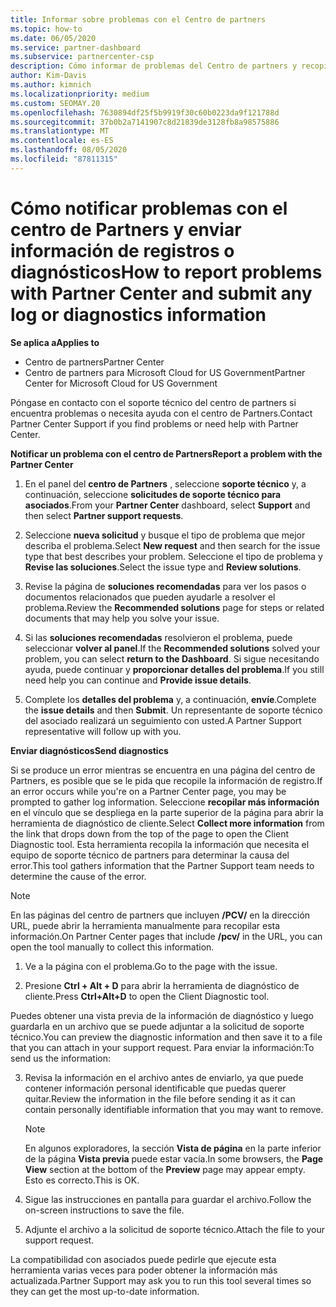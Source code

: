 ```yaml
---
title: Informar sobre problemas con el Centro de partners
ms.topic: how-to
ms.date: 06/05/2020
ms.service: partner-dashboard
ms.subservice: partnercenter-csp
description: Cómo informar de problemas del Centro de partners y recopilar información de diagnóstico para nuestro equipo de soporte técnico.
author: Kim-Davis
ms.author: kimnich
ms.localizationpriority: medium
ms.custom: SEOMAY.20
ms.openlocfilehash: 7630894df25f5b9919f30c60b0223da9f121788d
ms.sourcegitcommit: 37b0b2a7141907c8d21839de3128fb8a98575886
ms.translationtype: MT
ms.contentlocale: es-ES
ms.lasthandoff: 08/05/2020
ms.locfileid: "87811315"
---
```

# <a name="how-to-report-problems-with-partner-center-and-submit-any-log-or-diagnostics-information"></a><span data-ttu-id="d6bc0-103">Cómo notificar problemas con el centro de Partners y enviar información de registros o diagnósticos</span><span class="sxs-lookup"><span data-stu-id="d6bc0-103">How to report problems with Partner Center and submit any log or diagnostics information</span></span>

<span data-ttu-id="d6bc0-104">**Se aplica a**</span><span class="sxs-lookup"><span data-stu-id="d6bc0-104">**Applies to**</span></span>

- <span data-ttu-id="d6bc0-105">Centro de partners</span><span class="sxs-lookup"><span data-stu-id="d6bc0-105">Partner Center</span></span>
- <span data-ttu-id="d6bc0-106">Centro de partners para Microsoft Cloud for US Government</span><span class="sxs-lookup"><span data-stu-id="d6bc0-106">Partner Center for Microsoft Cloud for US Government</span></span>

<span data-ttu-id="d6bc0-107">Póngase en contacto con el soporte técnico del centro de partners si encuentra problemas o necesita ayuda con el centro de Partners.</span><span class="sxs-lookup"><span data-stu-id="d6bc0-107">Contact Partner Center Support if you find problems or need help with Partner Center.</span></span>

<span data-ttu-id="d6bc0-108">**Notificar un problema con el centro de Partners**</span><span class="sxs-lookup"><span data-stu-id="d6bc0-108">**Report a problem with the Partner Center**</span></span>

1. <span data-ttu-id="d6bc0-109">En el panel del **centro de Partners** , seleccione **soporte técnico** y, a continuación, seleccione **solicitudes de soporte técnico para asociados**.</span><span class="sxs-lookup"><span data-stu-id="d6bc0-109">From your **Partner Center** dashboard, select **Support** and then select **Partner support requests**.</span></span>

2. <span data-ttu-id="d6bc0-110">Seleccione **nueva solicitud** y busque el tipo de problema que mejor describa el problema.</span><span class="sxs-lookup"><span data-stu-id="d6bc0-110">Select **New request** and then search for the issue type that best describes your problem.</span></span> <span data-ttu-id="d6bc0-111">Seleccione el tipo de problema y **Revise las soluciones**.</span><span class="sxs-lookup"><span data-stu-id="d6bc0-111">Select the issue type and **Review solutions**.</span></span>

3. <span data-ttu-id="d6bc0-112">Revise la página de **soluciones recomendadas** para ver los pasos o documentos relacionados que pueden ayudarle a resolver el problema.</span><span class="sxs-lookup"><span data-stu-id="d6bc0-112">Review the **Recommended solutions** page for steps or related documents that may help you solve your issue.</span></span>

4. <span data-ttu-id="d6bc0-113">Si las **soluciones recomendadas** resolvieron el problema, puede seleccionar **volver al panel**.</span><span class="sxs-lookup"><span data-stu-id="d6bc0-113">If the **Recommended solutions** solved your problem, you can select **return to the Dashboard**.</span></span> <span data-ttu-id="d6bc0-114">Si sigue necesitando ayuda, puede continuar y **proporcionar detalles del problema**.</span><span class="sxs-lookup"><span data-stu-id="d6bc0-114">If you still need help you can continue and **Provide issue details**.</span></span>

5. <span data-ttu-id="d6bc0-115">Complete los **detalles del problema** y, a continuación, **envíe**.</span><span class="sxs-lookup"><span data-stu-id="d6bc0-115">Complete the **issue details** and then **Submit**.</span></span> <span data-ttu-id="d6bc0-116">Un representante de soporte técnico del asociado realizará un seguimiento con usted.</span><span class="sxs-lookup"><span data-stu-id="d6bc0-116">A Partner Support representative will follow up with you.</span></span>

<span data-ttu-id="d6bc0-117">**Enviar diagnósticos**</span><span class="sxs-lookup"><span data-stu-id="d6bc0-117">**Send diagnostics**</span></span>

<span data-ttu-id="d6bc0-118">Si se produce un error mientras se encuentra en una página del centro de Partners, es posible que se le pida que recopile la información de registro.</span><span class="sxs-lookup"><span data-stu-id="d6bc0-118">If an error occurs while you're on a Partner Center page, you may be prompted to gather log information.</span></span> <span data-ttu-id="d6bc0-119">Seleccione **recopilar más información** en el vínculo que se despliega en la parte superior de la página para abrir la herramienta de diagnóstico de cliente.</span><span class="sxs-lookup"><span data-stu-id="d6bc0-119">Select **Collect more information** from the link that drops down from the top of the page to open the Client Diagnostic tool.</span></span> <span data-ttu-id="d6bc0-120">Esta herramienta recopila la información que necesita el equipo de soporte técnico de partners para determinar la causa del error.</span><span class="sxs-lookup"><span data-stu-id="d6bc0-120">This tool gathers information that the Partner Support team needs to determine the cause of the error.</span></span> 

>[!NOTE]
><span data-ttu-id="d6bc0-121">En las páginas del centro de partners que incluyen **/PCV/** en la dirección URL, puede abrir la herramienta manualmente para recopilar esta información.</span><span class="sxs-lookup"><span data-stu-id="d6bc0-121">On Partner Center pages that include **/pcv/** in the URL, you can open the tool manually to collect this information.</span></span>

1. <span data-ttu-id="d6bc0-122">Ve a la página con el problema.</span><span class="sxs-lookup"><span data-stu-id="d6bc0-122">Go to the page with the issue.</span></span>

2. <span data-ttu-id="d6bc0-123">Presione **Ctrl + Alt + D** para abrir la herramienta de diagnóstico de cliente.</span><span class="sxs-lookup"><span data-stu-id="d6bc0-123">Press **Ctrl+Alt+D** to open the Client Diagnostic tool.</span></span>

<span data-ttu-id="d6bc0-124">Puedes obtener una vista previa de la información de diagnóstico y luego guardarla en un archivo que se puede adjuntar a la solicitud de soporte técnico.</span><span class="sxs-lookup"><span data-stu-id="d6bc0-124">You can preview the diagnostic information and then save it to a file that you can attach in your support request.</span></span> <span data-ttu-id="d6bc0-125">Para enviar la información:</span><span class="sxs-lookup"><span data-stu-id="d6bc0-125">To send us the information:</span></span>

3. <span data-ttu-id="d6bc0-126">Revisa la información en el archivo antes de enviarlo, ya que puede contener información personal identificable que puedas querer quitar.</span><span class="sxs-lookup"><span data-stu-id="d6bc0-126">Review the information in the file before sending it as it can contain personally identifiable information that you may want to remove.</span></span> 

    >[!NOTE]
    ><span data-ttu-id="d6bc0-127">En algunos exploradores, la sección **Vista de página** en la parte inferior de la página **Vista previa** puede estar vacía.</span><span class="sxs-lookup"><span data-stu-id="d6bc0-127">In some browsers, the **Page View** section at the bottom of the **Preview** page may appear empty.</span></span> <span data-ttu-id="d6bc0-128">Esto es correcto.</span><span class="sxs-lookup"><span data-stu-id="d6bc0-128">This is OK.</span></span>

4. <span data-ttu-id="d6bc0-129">Sigue las instrucciones en pantalla para guardar el archivo.</span><span class="sxs-lookup"><span data-stu-id="d6bc0-129">Follow the on-screen instructions to save the file.</span></span>

5. <span data-ttu-id="d6bc0-130">Adjunte el archivo a la solicitud de soporte técnico.</span><span class="sxs-lookup"><span data-stu-id="d6bc0-130">Attach the file to your support request.</span></span>

<span data-ttu-id="d6bc0-131">La compatibilidad con asociados puede pedirle que ejecute esta herramienta varias veces para poder obtener la información más actualizada.</span><span class="sxs-lookup"><span data-stu-id="d6bc0-131">Partner Support may ask you to run this tool several times so they can get the most up-to-date information.</span></span>

